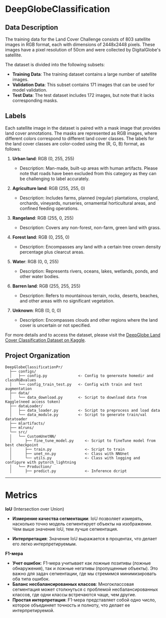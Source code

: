 # DeepGlobeClassification

## Data Description

The training data for the Land Cover Challenge consists of 803 satellite images in RGB format, each with dimensions of 2448x2448 pixels. These images have a pixel resolution of 50cm and were collected by DigitalGlobe's satellite.

The dataset is divided into the following subsets:
- **Training Data**: The training dataset contains a large number of satellite images.
- **Validation Data**: This subset contains 171 images that can be used for model validation.
- **Test Data**: The test dataset includes 172 images, but note that it lacks corresponding masks.

## Labels

Each satellite image in the dataset is paired with a mask image that provides land cover annotations. The masks are represented as RGB images, where different colors correspond to different land cover classes. The labels for the land cover classes are color-coded using the (R, G, B) format, as follows:

1. **Urban land**: RGB (0, 255, 255)
   - Description: Man-made, built-up areas with human artifacts. Please note that roads have been excluded from this category as they can be challenging to label accurately.

2. **Agriculture land**: RGB (255, 255, 0)
   - Description: Includes farms, planned (regular) plantations, cropland, orchards, vineyards, nurseries, ornamental horticultural areas, and confined feeding operations.

3. **Rangeland**: RGB (255, 0, 255)
   - Description: Covers any non-forest, non-farm, green land with grass.

4. **Forest land**: RGB (0, 255, 0)
   - Description: Encompasses any land with a certain tree crown density percentage plus clearcut areas.

5. **Water**: RGB (0, 0, 255)
   - Description: Represents rivers, oceans, lakes, wetlands, ponds, and other water bodies.

6. **Barren land**: RGB (255, 255, 255)
   - Description: Refers to mountainous terrain, rocks, deserts, beaches, and other areas with no significant vegetation.

7. **Unknown**: RGB (0, 0, 0)
   - Description: Encompasses clouds and other regions where the land cover is uncertain or not specified.


For more details and to access the dataset, please visit the [DeepGlobe Land Cover Classification Dataset on Kaggle](https://www.kaggle.com/datasets/balraj98/deepglobe-land-cover-classification-dataset).

Project Organization
------------

    DeepGlobeClassificationPr/
      ├── configs/
      │   ├── config.py              <- Config to genereate homedir and classRGBvalues
      │   └── config_train_test.py   <- Config with train and test augmentation
      ├── data/
      │   └── data_download.py       <- Script to download data from Kaggle(need access token)
      ├── dataLoader/
      │   ├── data_loader.py         <- Script to preprocess and load data
      │   └── data_module.py         <- Script to generate train/val datatoader
      ├── mlartifacts/
      ├── mlruns/
      └── src/
      │   └── CustomUnetNN/
      │      ├── fine_tune_model.py     <- Script to fineTune model from best checkpoint
      │      ├── train.py               <- Script to train
      │      ├── unet_nn.py             <- Class with NNUnet
      │      └── utils.py               <- Class with logging and configure with pytorch_lightning
      │   └── Production/
      │      ├── predict.py             <- Inference dcript
      


--------
# Metrics

 **IoU** (Intersection over Union)
- **Измерение качества сегментации**: IoU позволяет измерять, насколько точно модель сегментирует объекты на изображении. Чем выше значение IoU, тем лучше сегментация.

- **Интерпретация**: Значение IoU выражается в процентах, что делает его легко интерпретируемым.

**F1-мера** 
- **Учет ошибок**: F1-мера учитывает как ложные позитивы (ложные обнаружения), так и ложные негативы (пропущенные объекты). Это важно для задач сегментации, где мы стремимся минимизировать оба типа ошибок.
- **Баланс несбалансированных классов**: Многоклассовая сегментация может столкнуться с проблемой несбалансированных классов, где одни классы встречаются чаще, чем другие.
- **Простая интерпретация**: F1-мера представляет собой одно число, которое объединяет точность и полноту, что делает ее интерпретируемой.



